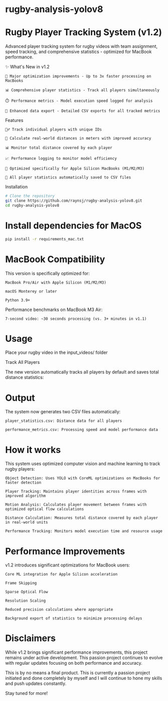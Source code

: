 # rugby-analysis-yolov8

# Rugby Player Tracking System (v1.2)

Advanced player tracking system for rugby videos with team assignment, speed tracking, and comprehensive statistics - optimized for MacBook performance.

✨ What's New in v1.2

    🚀 Major optimization improvements - Up to 3x faster processing on MacBooks

    📊 Comprehensive player statistics - Track all players simultaneously

    ⏱️ Performance metrics - Model execution speed logged for analysis

    💾 Enhanced data export - Detailed CSV exports for all tracked metrics

Features

    🏃‍♂️ Track individual players with unique IDs

    📏 Calculate real-world distances in meters with improved accuracy

    📊 Monitor total distance covered by each player

    📈 Performance logging to monitor model efficiency

    📱 Optimized specifically for Apple Silicon MacBooks (M1/M2/M3)

    📁 All player statistics automatically saved to CSV files

Installation
```bash
# Clone the repository
git clone https://github.com/raynsj/rugby-analysis-yolov8.git
cd rugby-analysis-yolov8
```

# Install dependencies for MacOS

```bash
pip install -r requirements_mac.txt
```

# MacBook Compatibility

This version is specifically optimized for:

    MacBook Pro/Air with Apple Silicon (M1/M2/M3)

    macOS Monterey or later

    Python 3.9+

Performance benchmarks on MacBook M3 Air:

    7-second video: ~30 seconds processing (vs. 3+ minutes in v1.1)

# Usage

Place your rugby video in the input_videos/ folder

Track All Players

The new version automatically tracks all players by default and saves total distance statistics:

# Output

The system now generates two CSV files automatically:

    player_statistics.csv: Distance data for all players

    performance_metrics.csv: Processing speed and model performance data

# How it works

This system uses optimized computer vision and machine learning to track rugby players:

    Object Detection: Uses YOLO with CoreML optimizations on MacBooks for faster detection

    Player Tracking: Maintains player identities across frames with improved algorithm

    Motion Analysis: Calculates player movement between frames with optimized optical flow calculations

    Distance Calculation: Measures total distance covered by each player in real-world units

    Performance Tracking: Monitors model execution time and resource usage


# Performance Improvements

v1.2 introduces significant optimizations for MacBook users:

    Core ML integration for Apple Silicon acceleration
    
    Frame Skipping	
    
    Sparse Optical Flow
    
    Resolution Scaling

    Reduced precision calculations where appropriate

    Background export of statistics to minimize processing delays


# Disclaimers

While v1.2 brings significant performance improvements, this project remains under active development. This passion project continues to evolve with regular updates focusing on both performance and accuracy.

This is by no means a final product. This is currently a passion project initiated and done completely by myself and I will continue to hone my skills and push updates constantly.

Stay tuned for more!

